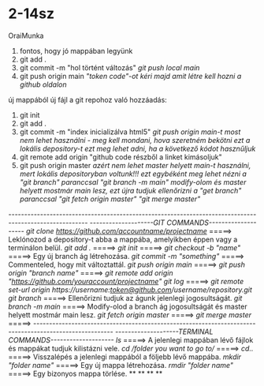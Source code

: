 # 2-14sz
OraiMunka
1. fontos, hogy jó mappában legyünk
2. git add .
3. git commit -m "hol történt változás"
*git push local main*
4. git push origin main
*"token code"-ot kéri majd amit létre kell hozni a github oldalon*


új mappából új fájl a git repohoz való hozzáadás:
1. git init
2. git add .
3. git commit -m "index inicializálva html5"
  *git push origin main-t most nem lehet használni - meg kell mondani, hova szeretném bekötni ezt a lokális depository-t*
  *ezt meg lehet adni, ha a következő kódot hasznűljuk*
4. git remote add origin "github code részből a linket kimásoljuk"
5. git push origin master *azért nem lehet master helyett main-t használni, mert lokális depositoryban voltunk!!!*
   *ezt egybéként meg lehet nézni a "git branch" paranccsal*
   *"git branch -m main" modify-olom és master helyett mostmár main lesz, ezt újra tudjuk ellenőrizni a "get branch" paranccsal*
   *"git fetch origin master"*
   *"git merge master"*

*-------------------------------------------------------------------------------------------------------*
*--------------------GIT COMMANDS--------------------*
*git clone https://github.com/accountname/projectname* =====> Leklónozod a depository-t abba a mappába, amelyikben éppen vagy a terminálon belül.
*git add .* =====>
*git init* =====>
*git checkout -b "name"* =====> Egy új branch ág létrehozása.
*git commit -m "something"* =====> Commenteled, hogy mit változtattál.
*git push origin main* =====> 
*git push origin "branch name"* =====>
*git remote add origin "https://github.com/youraccount/projectname"*
*git log* =====>
*git remote set-url origin https://username:token@github.com/username/repository.git*
*git branch* =====> Ellenőrizni tudjuk az águnk jelenlegi jogosultságát.
*git branch -m main* =====> Modify-olod a branch ág jogosultságát és master helyett mostmár main lesz.
*git fetch origin master* =====> 
*git merge master* =====>
*-------------------------------------------------------------------------------------------------------*
*--------------------TERMINAL COMMANDS--------------------*
*ls* =====> A jelenlegi mappában lévő fájlok és mappákat tudjuk kilistázni vele.
*cd /folder you want to go to/* =====> 
*cd..* =====> Visszalépés a jelenlegi mappából a följebb lévő mappába.
*mkdir "folder name"* =====> Egy új mappa létrehozása.
*rmdir "folder name"* =====> Egy bizonyos mappa törlése.
**
**
**
**
